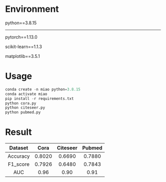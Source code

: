 # Environment
python==3.8.15
***
pytorch==1.13.0

scikit-learn==1.1.3

matplotlib==3.5.1

# Usage

```python
conda create -n miao python=3.8.15
conda activate miao
pip install -r requirements.txt
python cora.py
python citeseer.py
python pubmed.py
```

# Result
| Dataset | Cora | Citeseer | Pubmed |
|:-: | :-: | :-: | :-: |
|Accuracy|0.8020|0.6690|0.7880|
|F1_score|0.7926|0.6480|0.7843|
|AUC|0.96|0.90|0.91|
